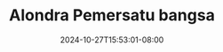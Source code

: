 --- 
title: "Alondra Pemersatu bangsa"
description: "streaming   Alondra Pemersatu bangsa instagram   new"
date: 2024-10-27T15:53:01-08:00
file_code: "h8ad68r8kiu7"
draft: false
cover: "hjxoxkevyjwsl1xx.jpg"
tags: ["Alondra", "Pemersatu", "bangsa", "bokep-indo", "bokep-viral", "bokep-ig"]
length: 3158
fld_id: "1483125"
foldername: "Alondra"
categories: ["Alondra"]
views: 0
---